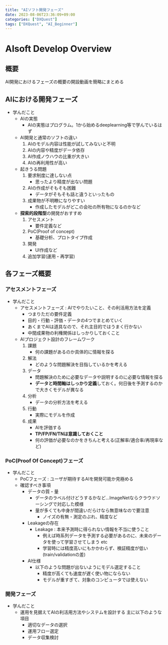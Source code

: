 ```yaml
---
title: "AIソフト開発フェーズ"
date: 2023-08-06T23:36:09+09:00
categories: ["DXQuest"]
tags: ["DXQuest", "AI_Beginner"]
---
```

# AIsoft Develop Overview

## 概要

AI開発におけるフェーズの概要の開設動画を簡略にまとめる

## AIにおける開発フェーズ

- 学んだこと
  - AIの実態
    - AIの実態はプログラム。1から始めるdeeplearning等で学んでいるはず
  - AI開発と通常のソフトの違い
    1. AIのモデル内容は性能が試してみないと不明
    2. AIの内容や精度がデータ依存
    3. AI作成ノウハウの比重が大きい
    4. AIの再利用性が高い
  - 起きうる問題
    1. 要求制度に達しない点
        - 思ったより精度が出ない問題
    2. AIの作成がそもそも困難
        - データがそもそも話と違うといったもの
    3. 成果物が不明瞭になりやすい
        - 作成したモデルがどこの会社の所有物になるのかなど
  - **探索的段階型**の開発がおすすめ
    1. アセスメント
        - 要件定義など
    2. PoC(Proof of concept)
        - 基礎分析、プロトタイプ作成
    3. 開発
        - UI作成など
    4. 追加学習(運用・再学習)

## 各フェーズ概要

### アセスメントフェーズ

- 学んだこと
  - アセスメントフェーズ : AIでやりたいこと、その利活用方法を定義
    - つまりただの要件定義
    - 目的・行動・評価・データの4つでまとめていく
    - あくまでAIは道具なので、それ主目的ではうまく行かない
    - 中間成果物の利権関係はしっかりしておくこと
  - AIプロジェクト設計のフレームワーク
    1. 課題
        - 何の課題があるのか具体的に情報を探る
    2. 解法
        - どのような問題解決を目指しているかを考える
    3. データ
        - 問題解決のために必要なデータや説明するのに必要な情報を探る
        - **データと時間軸はしっかり定義**しておく。何日後を予測するのかで大きくモデルが異なる
    4. 分析
        - データの分析方法を考える
    5. 行動
        - 実際にモデルを作成
    6. 成果
        - AIを評価する
        - **TP/FP/FN/TNは意識しておくこと**
        - 何の評価が必要なのかをきちんと考える(正解率/適合率/再現率など)

### PoC(Proof Of Concept)フェーズ

- 学んだこと
  - PoCフェーズ : ユーザが期待するAIを開発可能か見極める
  - 確認すべき事項
    - データの質・量
      - データのラベル付けどうするかなど…ImageNetならクラウドソーシングで対応した模様
      - 量が多くても中身が間違いだらけなら無意味なので要注意
        - ノイズの有無・測定のぶれ、精度など
    - Leakageの存在
      - Leakage : 本来予測時に得られない情報を不当に使うこと
        - 例えば時系列データを予測する必要があるのに、未来のデータを使って学習させてしまう etc
        - 学習時には精度高いにもかかわらず、検証精度が低い (train/validationの差)
    - AI仕様
      - 以下のような問題が出ないようにモデル選定すること
        - 精度が高くても速度が遅く使い物にならない
        - モデルが重すぎて、対象のコンピュータでは使えない

### 開発フェーズ

- 学んだこと
  - 運用を見据えてAIの利活用方法やシステムを設計する 主に以下のような項目
    - 適切なデータの選択
    - 運用フロー選定
    - データ収集検討
